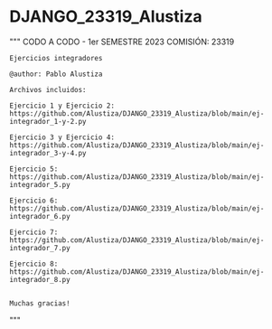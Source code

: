# DJANGO_23319_Alustiza
 """
    CODO A CODO - 1er SEMESTRE 2023
    COMISIÓN: 23319
    
    Ejercicios integradores

    @author: Pablo Alustiza

    Archivos incluidos:

    Ejercicio 1 y Ejercicio 2: 
    https://github.com/Alustiza/DJANGO_23319_Alustiza/blob/main/ej-integrador_1-y-2.py
  
    Ejercicio 3 y Ejercicio 4: 
    https://github.com/Alustiza/DJANGO_23319_Alustiza/blob/main/ej-integrador_3-y-4.py

    Ejercicio 5: 
    https://github.com/Alustiza/DJANGO_23319_Alustiza/blob/main/ej-integrador_5.py
    
    Ejercicio 6: 
    https://github.com/Alustiza/DJANGO_23319_Alustiza/blob/main/ej-integrador_6.py

    Ejercicio 7: 
    https://github.com/Alustiza/DJANGO_23319_Alustiza/blob/main/ej-integrador_7.py

    Ejercicio 8: 
    https://github.com/Alustiza/DJANGO_23319_Alustiza/blob/main/ej-integrador_8.py


    Muchas gracias!

"""






